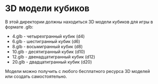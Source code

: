 
# 3D модели кубиков

В этой директории должны находиться 3D модели кубиков для игры в формате .glb:

- 4.glb - четырехгранный кубик (d4)
- 6.glb - шестигранный кубик (d6)
- 8.glb - восьмигранный кубик (d8)
- 10.glb - десятигранный кубик (d10)
- 12.glb - двенадцатигранный кубик (d12)
- 20.glb - двадцатигранный кубик (d20)

Модели можно получить с любого бесплатного ресурса 3D моделей или создать самостоятельно.
